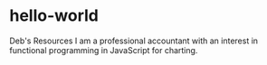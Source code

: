 # hello-world
Deb's Resources
I am a professional accountant with an interest in functional programming in JavaScript for charting.
